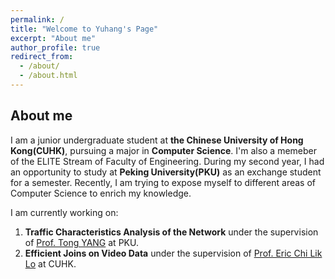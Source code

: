 ```yaml
---
permalink: /
title: "Welcome to Yuhang's Page"
excerpt: "About me"
author_profile: true
redirect_from: 
  - /about/
  - /about.html
---
```


## About me

I am a junior undergraduate student at **the Chinese University of Hong Kong(CUHK)**, pursuing a major in **Computer Science**. I'm also a memeber of the ELITE Stream of Faculty of Engineering. During my second year, I had an opportunity to study at **Peking University(PKU)** as an exchange student for a semester. Recently, I am trying to expose myself to different areas of Computer Science to enrich my knowledge.

I am currently working on:

1. **Traffic Characteristics Analysis of the Network** under the supervision of [Prof. Tong YANG](https://cs.pku.edu.cn/info/1176/3703.htm) at PKU.
2. **Efficient Joins on Video Data** under the supervision of [Prof. Eric Chi Lik Lo](https://www.cse.cuhk.edu.hk/people/faculty/eric-chi-lik-lo/) at CUHK.
